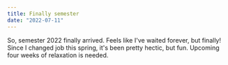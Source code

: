 ```yaml
---
title: Finally semester
date: "2022-07-11"
---
```

So, semester 2022 finally arrived. Feels like I've waited forever, but finally!
Since I changed job this spring, it's been pretty hectic, but fun. Upcoming four weeks of relaxation is needed.

